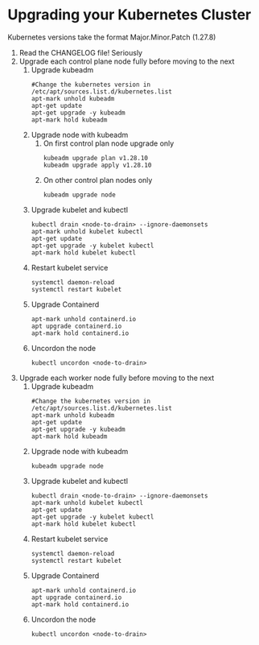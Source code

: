 # Upgrading your Kubernetes Cluster
Kubernetes versions take the format Major.Minor.Patch (1.27.8)

1. Read the CHANGELOG file! Seriously
2. Upgrade each control plane node fully before moving to the next
    1. Upgrade kubeadm
       ```
       #Change the kubernetes version in /etc/apt/sources.list.d/kubernetes.list
       apt-mark unhold kubeadm
       apt-get update
       apt-get upgrade -y kubeadm
       apt-mark hold kubeadm
       ```
    2. Upgrade node with kubeadm 
        1. On first control plan node upgrade only
           ```
           kubeadm upgrade plan v1.28.10
           kubeadm upgrade apply v1.28.10
           ```
        2. On other control plan nodes only
           ```
           kubeadm upgrade node
           ```
    5. Upgrade kubelet and kubectl
       ```
       kubectl drain <node-to-drain> --ignore-daemonsets
       apt-mark unhold kubelet kubectl
       apt-get update
       apt-get upgrade -y kubelet kubectl
       apt-mark hold kubelet kubectl
       ```
    4. Restart kubelet service
       ```
       systemctl daemon-reload
       systemctl restart kubelet
       ```
    5. Upgrade Containerd
       ```
       apt-mark unhold containerd.io
       apt upgrade containerd.io
       apt-mark hold containerd.io
       ``` 
    6. Uncordon the node
       ```
       kubectl uncordon <node-to-drain>
       ```
3. Upgrade each worker node fully before moving to the next
    1. Upgrade kubeadm
       ```
       #Change the kubernetes version in /etc/apt/sources.list.d/kubernetes.list
       apt-mark unhold kubeadm
       apt-get update
       apt-get upgrade -y kubeadm
       apt-mark hold kubeadm
       ```
    2. Upgrade node with kubeadm
       ```
       kubeadm upgrade node
       ```
    3. Upgrade kubelet and kubectl
       ```
       kubectl drain <node-to-drain> --ignore-daemonsets
       apt-mark unhold kubelet kubectl
       apt-get update
       apt-get upgrade -y kubelet kubectl
       apt-mark hold kubelet kubectl
       ```
    4. Restart kubelet service
       ```
       systemctl daemon-reload
       systemctl restart kubelet
       ```
    5. Upgrade Containerd
       ```
       apt-mark unhold containerd.io
       apt upgrade containerd.io
       apt-mark hold containerd.io
       ``` 
    5. Uncordon the node
       ```
       kubectl uncordon <node-to-drain>
       ```
